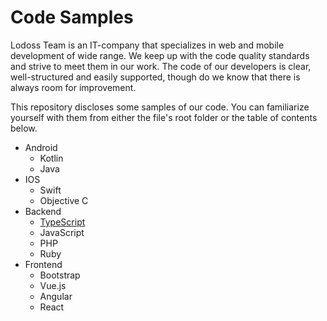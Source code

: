 # Code Samples

Lodoss Team is an IT-company that specializes in web and mobile development of wide range. We keep up with the code quality standards and strive to meet them in our work. The code of our developers is clear, well-structured and easily supported, though do we know that there is always room for improvement.

This repository discloses some samples of our code. You can familiarize yourself with them from either the file's root folder or the table of contents below.

* Android
  * Kotlin
  * Java
* IOS
  * Swift
  * Objective C
* Backend
  * [TypeScript](Backend/TypeScript/)
  * JavaScript
  * PHP
  * Ruby
* Frontend
  * Bootstrap
  * Vue.js
  * Angular
  * React
